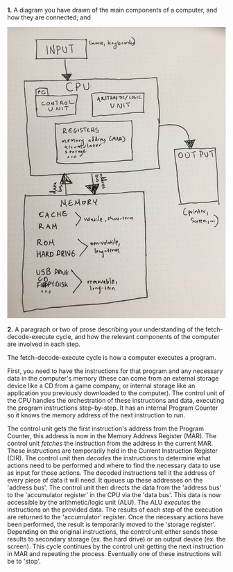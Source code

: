 **1.** A diagram you have drawn of the main components of a computer, and how they are connected; and

![main computer components](./main-computer-components.JPG)


**2.** A paragraph or two of prose describing your understanding of the fetch-decode-execute cycle, and how the relevant components of the computer are involved in each step.

The fetch-decode-execute cycle is how a computer executes a program.

First, you need to have the instructions for that program and any necessary data in the computer's memory (these can come from an external storage device like a CD from a game company, or internal storage like an application you previously downloaded to the computer). The control unit of the CPU handles the orchestration of these instructions and data, executing the program instructions step-by-step. It has an internal Program Counter so it knows the memory address of the next instruction to run.

The control unit gets the first instruction's address from the Program Counter, this address is now in the Memory Address Register (MAR). The control unit _fetches_ the instruction from the address in the current MAR. These instructions are temporarily held in the Current Instruction Register (CIR). The control unit then _decodes_ the instructions to determine what actions need to be performed and where to find the necessary data to use as input for those actions. The decoded instructions tell it the address of every piece of data it will need. It queues up these addresses on the 'address bus'. The control unit then directs the data from the 'address bus' to the 'accumulator register' in the CPU via the 'data bus'. This data is now accessible by the arithmetic/logic unit (ALU). The ALU _executes_ the instructions on the provided data. The results of each step of the execution are returned to the 'accumulator' register. Once the necessary actions have been performed, the result is temporarily moved to the 'storage register'. Depending on the original instructions, the control unit either sends those results to secondary storage (ex. the hard drive) or an output device (ex. the screen). This cycle continues by the control unit getting the next instruction in MAR and repeating the process. Eventually one of these instructions will be to 'stop'.
